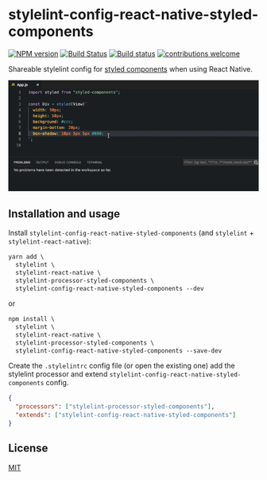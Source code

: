 # stylelint-config-react-native-styled-components

[![NPM version](http://img.shields.io/npm/v/stylelint-config-react-native-styled-components.svg)](https://www.npmjs.org/package/stylelint-config-react-native-styled-components)
[![Build Status](https://travis-ci.org/kristerkari/stylelint-config-react-native-styled-components.svg?branch=master)](https://travis-ci.org/kristerkari/stylelint-config-react-native-styled-components)
[![Build status](https://ci.appveyor.com/api/projects/status/jlsivvsllw1sfwrx/branch/master?svg=true)](https://ci.appveyor.com/project/kristerkari/stylelint-config-react-native-styled-components/branch/master)
[![contributions welcome](https://img.shields.io/badge/contributions-welcome-brightgreen.svg?style=flat)](https://egghead.io/courses/how-to-contribute-to-an-open-source-project-on-github)

Shareable stylelint config for [styled components](https://www.styled-components.com/) when using React Native.

<img src="screenshots/linting.gif" width="742">

## Installation and usage

Install `stylelint-config-react-native-styled-components` (and `stylelint` + `stylelint-react-native`):

```
yarn add \
  stylelint \
  stylelint-react-native \
  stylelint-processor-styled-components \
  stylelint-config-react-native-styled-components --dev
```

or

```
npm install \
  stylelint \
  stylelint-react-native \
  stylelint-processor-styled-components \
  stylelint-config-react-native-styled-components --save-dev
```

Create the `.stylelintrc` config file (or open the existing one) add the stylelint processor and extend `stylelint-config-react-native-styled-components` config.

```json
{
  "processors": ["stylelint-processor-styled-components"],
  "extends": ["stylelint-config-react-native-styled-components"]
}
```

## License

[MIT](/LICENSE)

